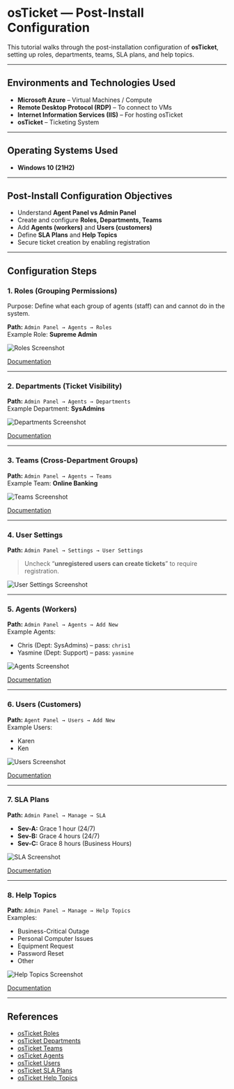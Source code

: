 # osTicket — Post-Install Configuration

This tutorial walks through the post-installation configuration of **osTicket**, setting up roles, departments, teams, SLA plans, and help topics.

---

## Environments and Technologies Used

- **Microsoft Azure** – Virtual Machines / Compute  
- **Remote Desktop Protocol (RDP)** – To connect to VMs  
- **Internet Information Services (IIS)** – For hosting osTicket  
- **osTicket** – Ticketing System

---

## Operating Systems Used

- **Windows 10 (21H2)**  

---

## Post-Install Configuration Objectives

- Understand **Agent Panel vs Admin Panel**
- Create and configure **Roles, Departments, Teams**
- Add **Agents (workers)** and **Users (customers)**
- Define **SLA Plans** and **Help Topics**
- Secure ticket creation by enabling registration

---

## Configuration Steps

### 1. Roles (Grouping Permissions)

Purpose: Define what each group of agents (staff) can and cannot do in the system.

**Path:** `Admin Panel → Agents → Roles`  
Example Role: **Supreme Admin**  

![Roles Screenshot](https://via.placeholder.com/600x300.png?text=Roles+Configuration+Screenshot)

[Documentation](https://docs.osticket.com/en/latest/Admin/Agents/Roles.html)

---

### 2. Departments (Ticket Visibility)

**Path:** `Admin Panel → Agents → Departments`  
Example Department: **SysAdmins**

![Departments Screenshot](https://via.placeholder.com/600x300.png?text=Departments+Configuration+Screenshot)

[Documentation](https://docs.osticket.com/en/latest/Admin/Agents/Departments.html)

---

### 3. Teams (Cross-Department Groups)

**Path:** `Admin Panel → Agents → Teams`  
Example Team: **Online Banking**

![Teams Screenshot](https://via.placeholder.com/600x300.png?text=Teams+Configuration+Screenshot)

[Documentation](https://docs.osticket.com/en/latest/Admin/Agents/Teams.html)

---

### 4. User Settings

**Path:** `Admin Panel → Settings → User Settings`  
> Uncheck “**unregistered users can create tickets**” to require registration.

![User Settings Screenshot](https://via.placeholder.com/600x300.png?text=User+Settings+Screenshot)

---

### 5. Agents (Workers)

**Path:** `Admin Panel → Agents → Add New`  
Example Agents:  
- Chris (Dept: SysAdmins) – pass: `chris1`  
- Yasmine (Dept: Support) – pass: `yasmine`

![Agents Screenshot](https://via.placeholder.com/600x300.png?text=Agents+Configuration+Screenshot)

[Documentation](https://docs.osticket.com/en/latest/Admin/Agents/Agents.html)

---

### 6. Users (Customers)

**Path:** `Agent Panel → Users → Add New`  
Example Users:  
- Karen  
- Ken  

![Users Screenshot](https://via.placeholder.com/600x300.png?text=Users+Configuration+Screenshot)

[Documentation](https://docs.osticket.com/en/latest/Agent/Users/User%20Directory.html)

---

### 7. SLA Plans

**Path:** `Admin Panel → Manage → SLA`  
- **Sev-A:** Grace 1 hour (24/7)  
- **Sev-B:** Grace 4 hours (24/7)  
- **Sev-C:** Grace 8 hours (Business Hours)

![SLA Screenshot](https://via.placeholder.com/600x300.png?text=SLA+Plans+Screenshot)

[Documentation](https://docs.osticket.com/en/latest/Admin/Manage/SLA%20Plans.html)

---

### 8. Help Topics

**Path:** `Admin Panel → Manage → Help Topics`  
Examples:  
- Business-Critical Outage  
- Personal Computer Issues  
- Equipment Request  
- Password Reset  
- Other  

![Help Topics Screenshot](https://via.placeholder.com/600x300.png?text=Help+Topics+Screenshot)

[Documentation](https://docs.osticket.com/en/latest/Admin/Manage/Help%20Topic.html)

---

## References

- [osTicket Roles](https://docs.osticket.com/en/latest/Admin/Agents/Roles.html)  
- [osTicket Departments](https://docs.osticket.com/en/latest/Admin/Agents/Departments.html)  
- [osTicket Teams](https://docs.osticket.com/en/latest/Admin/Agents/Teams.html)  
- [osTicket Agents](https://docs.osticket.com/en/latest/Admin/Agents/Agents.html)  
- [osTicket Users](https://docs.osticket.com/en/latest/Agent/Users/User%20Directory.html)  
- [osTicket SLA Plans](https://docs.osticket.com/en/latest/Admin/Manage/SLA%20Plans.html)  
- [osTicket Help Topics](https://docs.osticket.com/en/latest/Admin/Manage/Help%20Topic.html)
